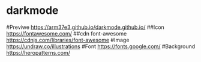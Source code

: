 # darkmode
#Previwe
https://arm37e3.github.io/darkmode.github.io/
##Icon
https://fontawesome.com/
##cdn font-awesome
https://cdnjs.com/libraries/font-awesome
#Image
https://undraw.co/illustrations
#Font
https://fonts.google.com/
#Background
https://heropatterns.com/
